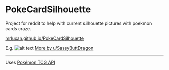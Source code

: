 # PokeCardSilhouette

Project for reddit to help with current silhouette pictures with poekmon cards craze.

[mrluxan.github.io/PokeCardSilhouette](https://mrluxan.github.io/PokeCardSilhouette/)

E.g. 
![alt text](https://i.imgur.com/y28Z2Nk.jpg "Logo Title Text 1")
[More by u/SassyButtDragon](https://www.reddit.com/r/pokemon/comments/7y95m7/after_we_posted_our_original_blastoise_silhouette/?st=jfd9armd&sh=29511378)



---
Uses [Pokémon TCG API](https://pokemontcg.io/)